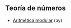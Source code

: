 ## Teoría de números

- [Aritmética modular](https://github.com/mondeja/fullstack/tree/master/backend/src/001-matematicas/algebra_aritmetica/006-teoria_de_numeros) (py)